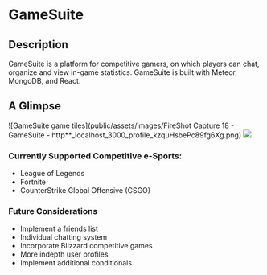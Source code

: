 # GameSuite

## Description

GameSuite is a platform for competitive gamers, on which players can chat, organize and view in-game statistics. GameSuite is built with Meteor, MongoDB, and React.

## A Glimpse

![GameSuite game tiles](public/assets/images/FireShot Capture 18 - GameSuite - http**_localhost_3000_profile_kzquHsbePc89fg6Xg.png)
<img src="/public/assets/images/FireShot Capture 19 - GameSuite - http_**localhost*3000*">

### Currently Supported Competitive e-Sports:

*   League of Legends
*   Fortnite
*   CounterStrike Global Offensive (CSGO)

### Future Considerations

*   Implement a friends list
*   Individual chatting system
*   Incorporate Blizzard competitive games
*   More indepth user profiles
*   Implement additional conditionals
